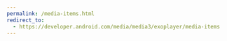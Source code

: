 ```yaml
---
permalink: /media-items.html
redirect_to:
  - https://developer.android.com/media/media3/exoplayer/media-items
---
```

